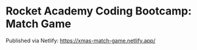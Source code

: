 # Rocket Academy Coding Bootcamp: Match Game

Published via Netlify: https://xmas-match-game.netlify.app/
